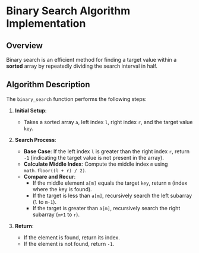 # Binary Search Algorithm Implementation

## Overview

Binary search is an efficient method for finding a target value within a **sorted** array by repeatedly dividing the search interval in half.

## Algorithm Description

The `binary_search` function performs the following steps:
1. **Initial Setup**:
   - Takes a sorted array `a`, left index `l`, right index `r`, and the target value `key`.

2. **Search Process**:
   - **Base Case**: If the left index `l` is greater than the right index `r`, return `-1` (indicating the target value is not present in the array).
   - **Calculate Middle Index**: Compute the middle index `m` using `math.floor((l + r) / 2)`.
   - **Compare and Recur**:
     - If the middle element `a[m]` equals the target `key`, return `m` (index where the key is found).
     - If the target is less than `a[m]`, recursively search the left subarray (`l` to `m-1`).
     - If the target is greater than `a[m]`, recursively search the right subarray (`m+1` to `r`).

3. **Return**:
   - If the element is found, return its index.
   - If the element is not found, return `-1`.
